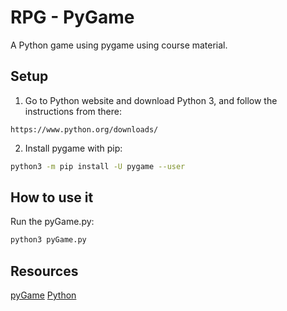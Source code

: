 # RPG - PyGame

A Python game using pygame using course material.

## Setup

1. Go to Python website and download Python 3, and follow the instructions from there:
```text
https://www.python.org/downloads/
```

2. Install pygame with pip:
```bash
python3 -m pip install -U pygame --user
```
## How to use it

Run the pyGame.py:
```bash
python3 pyGame.py
```

## Resources
[pyGame](https://www.pygame.org/news)
[Python](https://www.python.org/)
